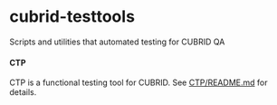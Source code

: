 # cubrid-testtools
Scripts and utilities that automated testing for CUBRID QA

#### CTP
CTP is a functional testing tool for CUBRID. See [CTP/README.md](CTP/README.md) for details.
